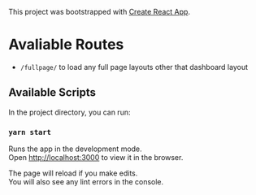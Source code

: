 This project was bootstrapped with [Create React App](https://github.com/facebook/create-react-app).


# Avaliable Routes

- `/fullpage/` to load any full page layouts other that dashboard layout

## Available Scripts

In the project directory, you can run:

### `yarn start`

Runs the app in the development mode.<br />
Open [http://localhost:3000](http://localhost:3000) to view it in the browser.

The page will reload if you make edits.<br />
You will also see any lint errors in the console.
